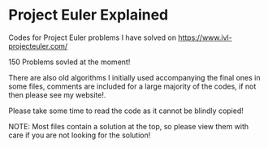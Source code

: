# Project Euler Explained

Codes for Project Euler problems I have solved on https://www.ivl-projecteuler.com/

150 Problems sovled at the moment! 

There are also old algorithms I initially used accompanying the final ones in some files, comments are included for a large majority of the codes, if not then please see my website!.

Please take some time to read the code as it cannot be blindly copied!

NOTE: Most files contain a solution at the top, so please view them with care if you are not looking for the solution!

